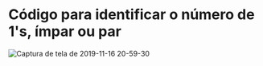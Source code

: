 <h1>Código para identificar o número de 1's, ímpar ou par </h1>

![Captura de tela de 2019-11-16 20-59-30](https://user-images.githubusercontent.com/45442173/69000848-3edc9380-08b4-11ea-964b-9f33ae90be14.png)

